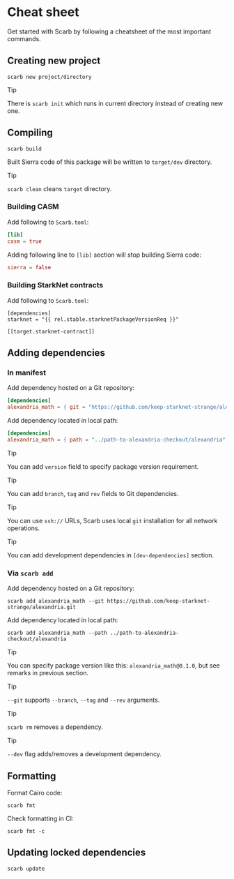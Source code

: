 <script setup>
import { data as rel } from "../github.data";
</script>

# Cheat sheet

Get started with Scarb by following a cheatsheet of the most important commands.

## Creating new project

```shell
scarb new project/directory
```

> [!TIP]
> There is `scarb init` which runs in current directory instead of creating new one.

## Compiling

```shell
scarb build
```

Built Sierra code of this package will be written to `target/dev` directory.

> [!TIP]
> `scarb clean` cleans `target` directory.

### Building CASM

Add following to `Scarb.toml`:

```toml
[lib]
casm = true
```

Adding following line to `[lib]` section will stop building Sierra code:

```toml
sierra = false
```

### Building StarkNet contracts

Add following to `Scarb.toml`:

```toml-vue
[dependencies]
starknet = "{{ rel.stable.starknetPackageVersionReq }}"

[[target.starknet-contract]]
```

## Adding dependencies

### In manifest

Add dependency hosted on a Git repository:

```toml
[dependencies]
alexandria_math = { git = "https://github.com/keep-starknet-strange/alexandria.git" }
```

Add dependency located in local path:

```toml
[dependencies]
alexandria_math = { path = "../path-to-alexandria-checkout/alexandria" }
```

> [!TIP]
> You can add `version` field to specify package version requirement.

> [!TIP]
> You can add `branch`, `tag` and `rev` fields to Git dependencies.

> [!TIP]
> You can use `ssh://` URLs, Scarb uses local `git` installation for all network operations.

> [!TIP]
> You can add development dependencies in `[dev-dependencies]` section.

### Via `scarb add`

Add dependency hosted on a Git repository:

```shell
scarb add alexandria_math --git https://github.com/keep-starknet-strange/alexandria.git
```

Add dependency located in local path:

```shell
scarb add alexandria_math --path ../path-to-alexandria-checkout/alexandria
```

> [!TIP]
> You can specify package version like this: `alexandria_math@0.1.0`, but see remarks in previous section.

> [!TIP]
> `--git` supports `--branch`, `--tag` and `--rev` arguments.

> [!TIP]
> `scarb rm` removes a dependency.

> [!TIP]
> `--dev` flag adds/removes a development dependency.

## Formatting

Format Cairo code:

```shell
scarb fmt
```

Check formatting in CI:

```shell
scarb fmt -c
```

## Updating locked dependencies

```shell
scarb update
```
